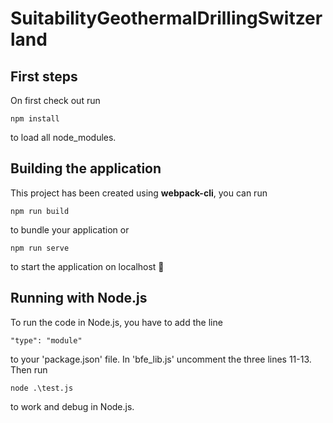 # SuitabilityGeothermalDrillingSwitzerland

## First steps
On first check out run
```
npm install
```
to load all node_modules.


## Building the application
This project has been created using **webpack-cli**, you can run

```
npm run build
```

to bundle your application or

```
npm run serve
```

to start the application on localhost 🚀

## Running with Node.js
To run the code in Node.js, you have to add the line
```
"type": "module"
```
to your 'package.json' file. In 'bfe_lib.js' uncomment the three lines 11-13. 
Then run 
```
node .\test.js
```
to work and debug in Node.js.
